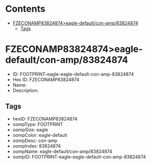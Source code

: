



Contents
========

* [FZECONAMP83824874>eagle-default/con-amp/83824874](#fzeconamp83824874eagle-defaultcon-amp83824874)
	* [Tags](#tags)

# FZECONAMP83824874>eagle-default/con-amp/83824874

- ID: FOOTPRINT-eagle-eagle-default-con-amp-83824874
- Hex ID: FZECONAMP83824874
- Name: 
- Description: 

## Tags

- hexID: FZECONAMP83824874
- oompType: FOOTPRINT
- oompSize: eagle
- oompColor: eagle-default
- oompDesc: con-amp
- oompIndex: 83824874
- oompName: eagle-default/con-amp/83824874
- oompID: FOOTPRINT-eagle-eagle-default-con-amp-83824874
